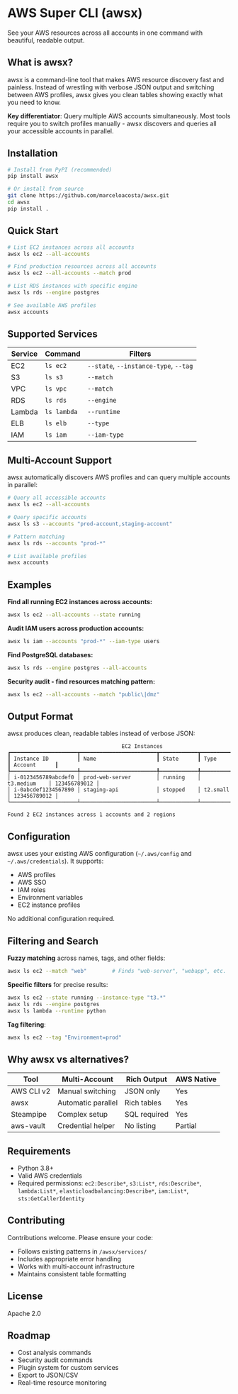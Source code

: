 # AWS Super CLI (awsx)

See your AWS resources across all accounts in one command with beautiful, readable output.

## What is awsx?

awsx is a command-line tool that makes AWS resource discovery fast and painless. Instead of wrestling with verbose JSON output and switching between AWS profiles, awsx gives you clean tables showing exactly what you need to know.

**Key differentiator**: Query multiple AWS accounts simultaneously. Most tools require you to switch profiles manually - awsx discovers and queries all your accessible accounts in parallel.

## Installation

```bash
# Install from PyPI (recommended)
pip install awsx

# Or install from source
git clone https://github.com/marceloacosta/awsx.git
cd awsx
pip install .
```

## Quick Start

```bash
# List EC2 instances across all accounts
awsx ls ec2 --all-accounts

# Find production resources across all accounts
awsx ls ec2 --all-accounts --match prod

# List RDS instances with specific engine
awsx ls rds --engine postgres

# See available AWS profiles
awsx accounts
```

## Supported Services

| Service | Command | Filters |
|---------|---------|---------|
| EC2 | `ls ec2` | `--state`, `--instance-type`, `--tag` |
| S3 | `ls s3` | `--match` |
| VPC | `ls vpc` | `--match` |
| RDS | `ls rds` | `--engine` |
| Lambda | `ls lambda` | `--runtime` |
| ELB | `ls elb` | `--type` |
| IAM | `ls iam` | `--iam-type` |

## Multi-Account Support

awsx automatically discovers AWS profiles and can query multiple accounts in parallel:

```bash
# Query all accessible accounts
awsx ls ec2 --all-accounts

# Query specific accounts
awsx ls s3 --accounts "prod-account,staging-account"

# Pattern matching
awsx ls rds --accounts "prod-*"

# List available profiles
awsx accounts
```

## Examples

**Find all running EC2 instances across accounts:**
```bash
awsx ls ec2 --all-accounts --state running
```

**Audit IAM users across production accounts:**
```bash
awsx ls iam --accounts "prod-*" --iam-type users
```

**Find PostgreSQL databases:**
```bash
awsx ls rds --engine postgres --all-accounts
```

**Security audit - find resources matching pattern:**
```bash
awsx ls ec2 --all-accounts --match "public\|dmz"
```

## Output Format

awsx produces clean, readable tables instead of verbose JSON:

```
                                    EC2 Instances                                    
┏━━━━━━━━━━━━━━━━━━━━━┳━━━━━━━━━━━━━━━━━━━━━━━━┳━━━━━━━━━━━━┳━━━━━━━━━━━━━━┳━━━━━━━━━━━━━━┓
┃ Instance ID         ┃ Name                   ┃ State      ┃ Type         ┃ Account      ┃
┡━━━━━━━━━━━━━━━━━━━━━╇━━━━━━━━━━━━━━━━━━━━━━━━╇━━━━━━━━━━━━╇━━━━━━━━━━━━━━╇━━━━━━━━━━━━━━┩
│ i-0123456789abcdef0 │ prod-web-server        │ running    │ t3.medium    │ 123456789012 │
│ i-0abcdef1234567890 │ staging-api            │ stopped    │ t2.small     │ 123456789012 │
└─────────────────────┴────────────────────────┴────────────┴──────────────┴──────────────┘

Found 2 EC2 instances across 1 accounts and 2 regions
```

## Configuration

awsx uses your existing AWS configuration (`~/.aws/config` and `~/.aws/credentials`). It supports:

- AWS profiles
- AWS SSO
- IAM roles
- Environment variables
- EC2 instance profiles

No additional configuration required.

## Filtering and Search

**Fuzzy matching** across names, tags, and other fields:
```bash
awsx ls ec2 --match "web"        # Finds "web-server", "webapp", etc.
```

**Specific filters** for precise results:
```bash
awsx ls ec2 --state running --instance-type "t3.*"
awsx ls rds --engine postgres
awsx ls lambda --runtime python
```

**Tag filtering**:
```bash
awsx ls ec2 --tag "Environment=prod"
```

## Why awsx vs alternatives?

| Tool | Multi-Account | Rich Output | AWS Native |
|------|---------------|-------------|------------|
| AWS CLI v2 | Manual switching | JSON only | Yes |
| awsx | Automatic parallel | Rich tables | Yes |
| Steampipe | Complex setup | SQL required | Yes |
| aws-vault | Credential helper | No listing | Partial |

## Requirements

- Python 3.8+
- Valid AWS credentials
- Required permissions: `ec2:Describe*`, `s3:List*`, `rds:Describe*`, `lambda:List*`, `elasticloadbalancing:Describe*`, `iam:List*`, `sts:GetCallerIdentity`

## Contributing

Contributions welcome. Please ensure your code:
- Follows existing patterns in `/awsx/services/`
- Includes appropriate error handling
- Works with multi-account infrastructure
- Maintains consistent table formatting

## License

Apache 2.0

## Roadmap

- Cost analysis commands
- Security audit commands  
- Plugin system for custom services
- Export to JSON/CSV
- Real-time resource monitoring